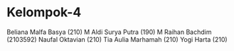 # Kelompok-4

Beliana Malfa Basya (210)
M Aldi Surya Putra (190)
M Raihan Bachdim (2103592)
Naufal Oktavian (210)
Tia Aulia Marhamah (210)
Yogi Harta (210)
